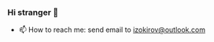 ### Hi stranger 👋

-   📫 How to reach me: send email to izokirov@outlook.com
<!--
**i-zokirov/i-zokirov** is a ✨ _special_ ✨ repository because its `README.md` (this file) appears on your GitHub profile.

-   🔭 I’m currently working on ...
-   🌱 I’m currently learning ...
-   👯 I’m looking to collaborate on ...
-   🤔 I’m looking for help with ...
-   💬 Ask me about ...
-   📫 How to reach me: ...
-   😄 Pronouns: ...
-   ⚡ Fun fact: ...
    -->
